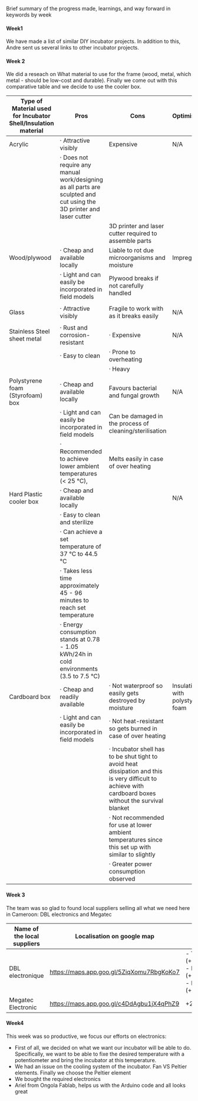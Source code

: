 Brief summary of the progress made, learnings, and way forward in keywords by week

#### Week1
We have made a list of similar DIY incubator projects. In addition to this, Andre sent us several links to other incubator projects.  

#### Week 2
We did a reseach on What material to use for the frame (wood, metal, which metal - should be low-cost and durable). Finally we come out with this comparative table and we decide to use the cooler box. 

| Type of Material used for Incubator Shell/Insulation material | Pros                                                                                                                      | Cons                                                                                                                                                          | Optimisation                     |
|---------------------------------------------------------------|---------------------------------------------------------------------------------------------------------------------------|---------------------------------------------------------------------------------------------------------------------------------------------------------------|----------------------------------|
| Acrylic                                                       | ·      Attractive visibly                                                                                                 | Expensive                                                                                                                                                     | N/A                              |
|                                                               | ·      Does not require any manual work/designing as all parts are sculpted and cut using the 3D printer and laser cutter |                                                                                                                                                               |                                  |
|                                                               |                                                                                                                           | 3D printer and laser cutter required to assemble parts                                                                                                        |                                  |
| Wood/plywood                                                  | ·      Cheap and available locally                                                                                        | Liable to rot due microorganisms and moisture                                                                                                                 | Impregnating                     |
|                                                               | ·      Light and can easily be incorporated in field models                                                               | Plywood breaks if not carefully handled                                                                                                                       |                                  |
|                                                               |                                                                                                                           |                                                                                                                                                               |                                  |
| Glass                                                         | ·      Attractive visibly                                                                                                 | Fragile to work with as  it breaks easily                                                                                                                     | N/A                              |
|                                                               |                                                                                                                           |                                                                                                                                                               |                                  |
| Stainless Steel sheet metal                                   | ·      Rust and corrosion- resistant                                                                                      | ·      Expensive                                                                                                                                              | N/A                              |
|                                                               | ·      Easy to clean                                                                                                      | ·      Prone to overheating                                                                                                                                   |                                  |
|                                                               |                                                                                                                           | ·      Heavy                                                                                                                                                  |                                  |
|                                                               |                                                                                                                           |                                                                                                                                                               |                                  |
| Polystyrene foam (Styrofoam) box                              | ·      Cheap and available locally                                                                                        | Favours bacterial and fungal growth                                                                                                                           | N/A                              |
|                                                               | ·      Light and can easily be incorporated in field models                                                               | Can be damaged in the process of cleaning/sterilisation                                                                                                       |                                  |
|                                                               | ·      Recommended to achieve lower ambient temperatures (< 25 °C),                                                       | Melts easily in case of over heating                                                                                                                          |                                  |
| Hard Plastic cooler box                                       | ·      Cheap and available locally                                                                                        |                                                                                                                                                               | N/A                              |
|                                                               | ·      Easy to clean and sterilize                                                                                        |                                                                                                                                                               |                                  |
|                                                               | ·      Can achieve a set temperature of 37 °C to 44.5 °C                                                                  |                                                                                                                                                               |                                  |
|                                                               | ·      Takes less time approximately 45 - 96 minutes to reach set temperature                                             |                                                                                                                                                               |                                  |
|                                                               | ·      Energy consumption stands at 0.78 - 1.05 kWh/24h in cold environments (3.5 to 7.5 °C)                              |                                                                                                                                                               |                                  |
| Cardboard box                                                 | ·      Cheap and readily available                                                                                        | ·      Not waterproof so easily gets destroyed by moisture                                                                                                    | Insulating with polystyrene foam |
|                                                               | ·      Light and can easily be incorporated in field models                                                               | ·      Not heat-resistant so gets burned in case of over heating                                                                                              |                                  |
|                                                               |                                                                                                                           | ·      Incubator shell has to be shut tight to avoid heat dissipation and this is very difficult to achieve with cardboard boxes without the survival blanket |                                  |
|                                                               |                                                                                                                           | ·      Not recommended for use at lower ambient temperatures since this set up with similar to slightly                                                       |                                  |
|                                                               |                                                                                                                           | ·      Greater power consumption observed                                                                                                                     |                                  |


#### Week 3
The team was so glad to found local suppliers selling all what we need here in Cameroon: DBL electronics and Megatec

| Name of the local suppliers  | Localisation on google map                | Contact                                                                                                                   |
|------------------------------|-------------------------------------------|---------------------------------------------------------------------------------------------------------------------------|
| DBL electronique             | https://maps.app.goo.gl/5ZiqXomu7RbgKoKo7 |  - Yaoundé (+237698282538/+237673687133) - Douala (+237699675349/+237678830266) - Bafoussam (+237668095091/+237605076456) |
| Megatec Electronic           | https://maps.app.goo.gl/c4DdAgbu1jX4qPhZ9 | +237677524208                                                                                                             |

#### Week4
This week was so productive, we focus our efforts on electronics: 
- First of all, we decided on what we want our incubator will be able to do. Specifically, we want to be able to fixe the desired temperature with a potentiometer and bring the incubator at this temperature.  
- We had an issue on the cooling system of the incubator. Fan VS Peltier elements. Finally we choose the Peltier element
- We bought the required electronics
- Ariel from Ongola Fablab, helps us with the Arduino code and all looks great



